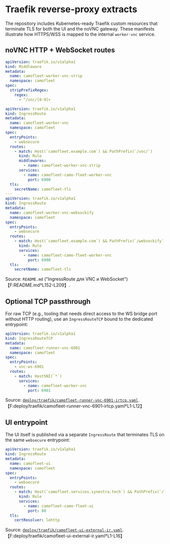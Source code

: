 # Traefik reverse-proxy extracts

The repository includes Kubernetes-ready Traefik custom resources that terminate TLS for both the UI and the noVNC gateway. These manifests illustrate how HTTPS/WSS is mapped to the internal `worker-vnc` service.

## noVNC HTTP + WebSocket routes

```yaml
apiVersion: traefik.io/v1alpha1
kind: Middleware
metadata:
  name: camofleet-worker-vnc-strip
  namespace: camofleet
spec:
  stripPrefixRegex:
    regex:
      - ^/vnc/[0-9]+
```
```yaml
apiVersion: traefik.io/v1alpha1
kind: IngressRoute
metadata:
  name: camofleet-worker-vnc
  namespace: camofleet
spec:
  entryPoints:
    - websecure
  routes:
    - match: Host(`camofleet.example.com`) && PathPrefix(`/vnc/`)
      kind: Rule
      middlewares:
        - name: camofleet-worker-vnc-strip
      services:
        - name: camofleet-camo-fleet-worker-vnc
          port: 6900
  tls:
    secretName: camofleet-tls
---
apiVersion: traefik.io/v1alpha1
kind: IngressRoute
metadata:
  name: camofleet-worker-vnc-websockify
  namespace: camofleet
spec:
  entryPoints:
    - websecure
  routes:
    - match: Host(`camofleet.example.com`) && PathPrefix(`/websockify`)
      kind: Rule
      services:
        - name: camofleet-camo-fleet-worker-vnc
          port: 6900
  tls:
    secretName: camofleet-tls
```

Source: `README.md` ("IngressRoute для VNC и WebSocket")【F:README.md†L152-L209】.

## Optional TCP passthrough

For raw TCP (e.g., tooling that needs direct access to the WS bridge port without HTTP routing), use an `IngressRouteTCP` bound to the dedicated entrypoint:

```yaml
apiVersion: traefik.io/v1alpha1
kind: IngressRouteTCP
metadata:
  name: camofleet-runner-vnc-6901
  namespace: camofleet
spec:
  entryPoints:
    - vnc-ws-6901
  routes:
    - match: HostSNI(`*`)
      services:
        - name: camofleet-worker-vnc
          port: 6901
```

Source: [`deploy/traefik/camofleet-runner-vnc-6901-irtcp.yaml`](../../deploy/traefik/camofleet-runner-vnc-6901-irtcp.yaml).【F:deploy/traefik/camofleet-runner-vnc-6901-irtcp.yaml†L1-L12】

## UI entrypoint

The UI itself is published via a separate `IngressRoute` that terminates TLS on the same `websecure` entrypoint:

```yaml
apiVersion: traefik.io/v1alpha1
kind: IngressRoute
metadata:
  name: camofleet-ui
  namespace: camofleet
spec:
  entryPoints:
    - websecure
  routes:
    - match: Host(`camofleet.services.synestra.tech`) && PathPrefix(`/`)
      kind: Rule
      services:
        - name: camofleet-camo-fleet-ui
          port: 80
  tls:
    certResolver: lehttp
```

Source: [`deploy/traefik/camofleet-ui-external-ir.yaml`](../../deploy/traefik/camofleet-ui-external-ir.yaml).【F:deploy/traefik/camofleet-ui-external-ir.yaml†L1-L16】
